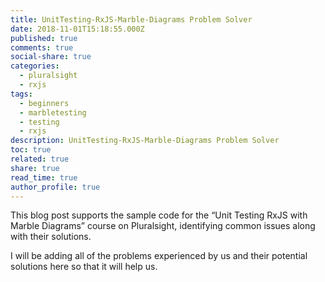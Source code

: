```yaml
---
title: UnitTesting-RxJS-Marble-Diagrams Problem Solver
date: 2018-11-01T15:18:55.000Z
published: true
comments: true
social-share: true
categories:
  - pluralsight
  - rxjs
tags:
  - beginners
  - marbletesting
  - testing
  - rxjs
description: UnitTesting-RxJS-Marble-Diagrams Problem Solver
toc: true
related: true
share: true
read_time: true
author_profile: true
---
```


<p>This blog post supports the sample code for the “Unit Testing RxJS with Marble Diagrams” course on Pluralsight, identifying common issues along with their solutions.</p>
<p>I will be adding all of the problems experienced by us and their potential solutions here so that it will help us.</p>

